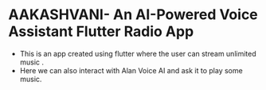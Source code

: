
# AAKASHVANI- An AI-Powered Voice Assistant Flutter Radio App

- This is an app created using flutter where the user can stream unlimited music .
- Here we can also interact with Alan Voice AI and ask it to play some music.

